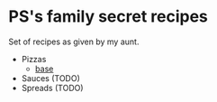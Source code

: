 # PS's family secret recipes

Set of recipes as given by my aunt.

* Pizzas
	- [base](./pizzas/base.md)
* Sauces (TODO)
* Spreads (TODO)
